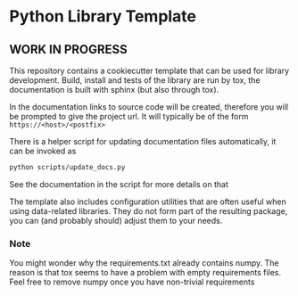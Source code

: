 # Python Library Template

## WORK IN PROGRESS

This repository contains a cookiecutter template that can be used for library development. 
Build, install and tests of the library are run by tox, the documentation is built with sphinx (but also through tox).

In the documentation links to source code will be created, therefore you will be prompted to give the project url. It 
will typically be of the form `https://<host>/<postfix>`


There is a helper script for updating documentation files automatically, it can be invoked as
```bash
python scripts/update_docs.py
```
See the documentation in the script for more details on that

The template also includes configuration utilities that are often useful when using data-related libraries. 
They do not form part of the resulting package, you can (and probably should) adjust them to your needs.

### Note
You might wonder why the requirements.txt already contains numpy. The reason is that tox seems to have a problem with empty
requirements files. Feel free to remove numpy once you have non-trivial requirements